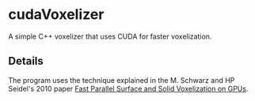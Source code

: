 # cudaVoxelizer
A simple C++ voxelizer that uses CUDA for faster voxelization.

## Details
The program uses the technique explained in the M. Schwarz and HP Seidel's 2010 paper [Fast Parallel Surface and Solid Voxelization on GPUs](https://michael-schwarz.com/research/publ/2010/vox/).
